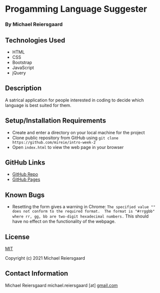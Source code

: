 # Progamming Language Suggester

### By Michael Reiersgaard

## Technologies Used

- HTML
- CSS
- Bootstrap
- JavaScript
- jQuery

## Description

A satrical application for people interested in coding to decide which language is best suited for them.

## Setup/Installation Requirements

- Create and enter a directory on your local machine for the project
- Clone public repository from GitHub using `git clone https://github.com/mireie/intro-week-2`
- Open `index.html` to view the web page in your browser

## GitHub Links
- [GitHub Repo](https://github.com/mireie/portfolio)
- [GitHub Pages](https://mireie.github.io/portfolio/)

## Known Bugs

- Resetting the form gives a warning in Chrome: `The specified value "" does not conform to the required format.  The format is "#rrggbb" where rr, gg, bb are two-digit hexadecimal numbers.` This should have no effect on the functionality of the webpage.

## License

[MIT](https://en.wikipedia.org/wiki/MIT_License)

Copyright (c) 2021 Michael Reiersgaard

## Contact Information

Michael Reiersgaard michael.reiersgaard [at] [gmail.com](http://gmail.com/)
